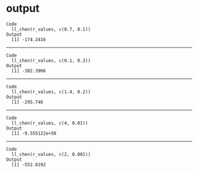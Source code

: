 # output

    Code
      ll_chen(r_values, c(0.7, 0.1))
    Output
      [1] -174.2416

---

    Code
      ll_chen(r_values, c(0.1, 0.3))
    Output
      [1] -302.3906

---

    Code
      ll_chen(r_values, c(1.4, 0.2))
    Output
      [1] -295.746

---

    Code
      ll_chen(r_values, c(4, 0.01))
    Output
      [1] -9.555122e+50

---

    Code
      ll_chen(r_values, c(2, 0.001))
    Output
      [1] -552.8192

